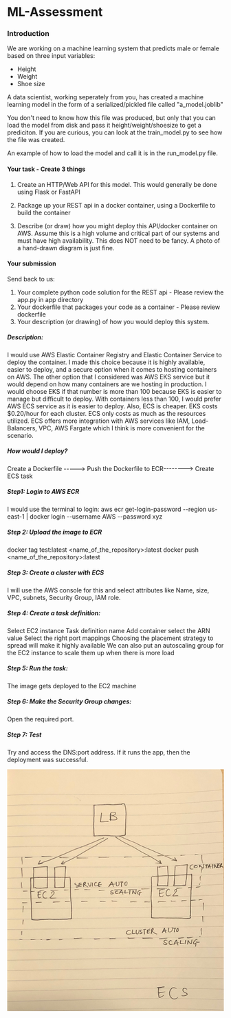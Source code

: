 # ML-Assessment

### Introduction

We are working on a machine learning system that predicts male or female based
on three input variables:
- Height
- Weight
- Shoe size

A data scientist, working seperately from you, has created a machine learning model
in the form of a serialized/pickled file called "a_model.joblib"

You don't need to know how this file was produced, but only that you can load the model
from disk and pass it height/weight/shoesize to get a prediciton.  If you are curious, you can look
at the train_model.py to see how the file was created.

An example of how to load the model and call it is in the run_model.py file.

#### Your task - Create 3 things

1) Create an HTTP/Web API for this model.   This would generally be done using Flask
or FastAPI 

2) Package up your REST api in a docker container, using a Dockerfile to build the container

3) Describe (or draw) how you might deploy this API/docker container on AWS.  Assume
this is a high volume and critical part of our systems and must have high availability.
This does NOT need to be fancy.  A photo of a hand-drawn diagram is just fine.

#### Your submission

Send back to us:
1) Your complete python code solution for the REST api - Please review the app.py in app directory
2) Your dockerfile that packages your code as a container - Please review dockerfile
3) Your description (or drawing) of how you would deploy this system.

##### Description:
I would use AWS Elastic Container Registry and Elastic Container Service to deploy the container. I made this choice because it is highly available, easier to deploy, and a secure option when it comes to hosting containers on AWS. The other option that I considered was AWS EKS service but it would depend on how many containers are we hosting in production. I would choose EKS if that number is more than 100 because EKS is easier to manage but difficult to deploy. With containers less than 100, I would prefer AWS ECS service as it is easier to deploy. Also, ECS is cheaper. EKS costs $0.20/hour for each cluster. ECS only costs as much as the resources utilized. ECS offers more integration with AWS services like IAM, Load-Balancers, VPC, AWS Fargate which I think is more convenient for the scenario.

##### How would I deploy?

Create a Dockerfile -----> Push the Dockerfile to ECR--------> Create ECS task

##### Step1: Login to AWS ECR
I would use the terminal to login: 
aws ecr get-login-password --region us-east-1 | docker login --username AWS --password xyz

##### Step 2: Upload the image to ECR
docker tag test:latest <name_of_the_repository>:latest
docker push <name_of_the_repository>:latest

##### Step 3: Create a cluster with ECS
I will use the AWS console for this and select attributes like Name, size, VPC, subnets, Security Group, IAM role.

##### Step 4: Create a task definition:
Select EC2 instance
Task definition name
Add container
select the ARN value
Select the right port mappings
Choosing the placement strategy to spread will make it highly available
We can also put an autoscaling group for the EC2 instance to scale them up when there is more load

##### Step 5: Run the task:
The image gets deployed to the EC2 machine

##### Step 6: Make the Security Group changes:
Open the required port.

##### Step 7: Test 
Try and access the DNS:port address. If it runs the app, then the deployment was successful.

![Architecture Diagram (Rough)](images/Architecture_diagram.jpg)